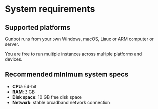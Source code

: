 # System requirements

## Supported platforms

Gunbot runs from your own Windows, macOS, Linux or ARM computer or server.

You are free to run multiple instances across multiple platforms and devices.

## Recommended minimum system specs

* **CPU**: 64-bit
* **RAM**: 2 GB
* **Disk space**: 10 GB free disk space
* **Network**: stable broadband network connection

